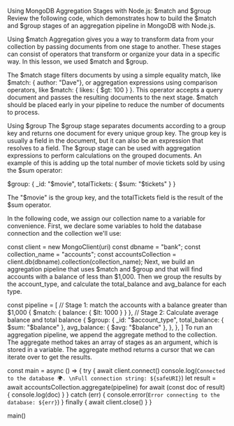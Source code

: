 Using MongoDB Aggregation Stages with Node.js: $match and $group
Review the following code, which demonstrates how to build the $match and $group stages of an aggregation pipeline in MongoDB with Node.js.


Using $match
Aggregation gives you a way to transform data from your collection by passing documents from one stage to another. These stages can consist of operators that transform or organize your data in a specific way. In this lesson, we used $match and $group.

The $match stage filters documents by using a simple equality match, like $match: { author: "Dave"}, or aggregation expressions using comparison operators, like $match: { likes: { $gt: 100 } }. This operator accepts a query document and passes the resulting documents to the next stage. $match should be placed early in your pipeline to reduce the number of documents to process.


Using $group
The $group stage separates documents according to a group key and returns one document for every unique group key. The group key is usually a field in the document, but it can also be an expression that resolves to a field. The $group stage can be used with aggregation expressions to perform calculations on the grouped documents. An example of this is adding up the total number of movie tickets sold by using the $sum operator:

$group: { _id: "$movie", totalTickets: { $sum: "$tickets" } }

The "$movie" is the group key, and the totalTickets field is the result of the $sum operator.

In the following code, we assign our collection name to a variable for convenience. First, we declare some variables to hold the database connection and the collection we'll use:

const client = new MongoClient(uri)
const dbname = "bank";
const collection_name = "accounts";
const accountsCollection = client.db(dbname).collection(collection_name);
Next, we build an aggregation pipeline that uses $match and $group and that will find accounts with a balance of less than $1,000. Then we group the results by the account_type, and calculate the total_balance and avg_balance for each type.

const pipeline = [
  // Stage 1: match the accounts with a balance greater than $1,000
  { $match: { balance: { $lt: 1000 } } },
  // Stage 2: Calculate average balance and total balance
  {
    $group: {
      _id: "$account_type",
      total_balance: { $sum: "$balance" },
      avg_balance: { $avg: "$balance" },
    },
  },
]
To run an aggregation pipeline, we append the aggregate method to the collection. The aggregate method takes an array of stages as an argument, which is stored in a variable. The aggregate method returns a cursor that we can iterate over to get the results.

const main = async () => {
  try {
    await client.connect()
    console.log(`Connected to the database 🌍. \nFull connection string: ${safeURI}`)
    let result = await accountsCollection.aggregate(pipeline)
    for await (const doc of result) {
      console.log(doc)
    }
  } catch (err) {
    console.error(`Error connecting to the database: ${err}`)
  } finally {
    await client.close()
  }
}

main()